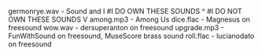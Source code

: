 germonrye.wav - Sound and I
#I DO OWN THESE SOUNDS ^
#I DO NOT OWN THESE SOUNDS V
among.mp3 - Among Us
dice.flac - Magnesus on freesound
wow.wav - dersuperanton on freesound
upgrade.mp3 - FunWithSound on freesound, MuseScore brass sound
roll.flac - lucianodato on freesound